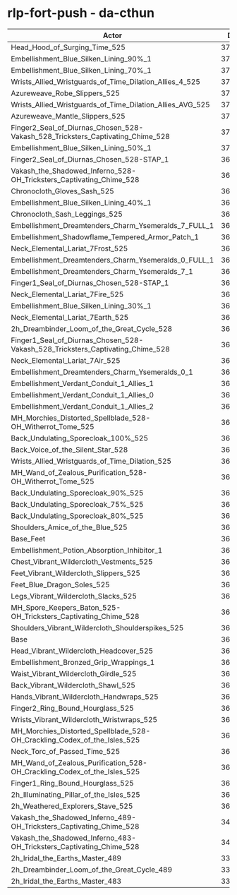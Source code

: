 # rlp-fort-push - da-cthun
| Actor | DPS | Increase |
|---|:---:|:---:|
|Head_Hood_of_Surging_Time_525|379620|4.24%|
|Embellishment_Blue_Silken_Lining_90%_1|374975|2.97%|
|Embellishment_Blue_Silken_Lining_70%_1|372683|2.34%|
|Wrists_Allied_Wristguards_of_Time_Dilation_Allies_4_525|372599|2.31%|
|Azureweave_Robe_Slippers_525|372054|2.17%|
|Wrists_Allied_Wristguards_of_Time_Dilation_Allies_AVG_525|371006|1.88%|
|Azureweave_Mantle_Slippers_525|370697|1.79%|
|Finger2_Seal_of_Diurnas_Chosen_528-Vakash_528_Tricksters_Captivating_Chime_528|370650|1.78%|
|Embellishment_Blue_Silken_Lining_50%_1|370105|1.63%|
|Finger2_Seal_of_Diurnas_Chosen_528-STAP_1|369878|1.57%|
|Vakash_the_Shadowed_Inferno_528-OH_Tricksters_Captivating_Chime_528|369699|1.52%|
|Chronocloth_Gloves_Sash_525|369569|1.48%|
|Embellishment_Blue_Silken_Lining_40%_1|368933|1.31%|
|Chronocloth_Sash_Leggings_525|368813|1.28%|
|Embellishment_Dreamtenders_Charm_Ysemeralds_7_FULL_1|368620|1.22%|
|Embellishment_Shadowflame_Tempered_Armor_Patch_1|368505|1.19%|
|Neck_Elemental_Lariat_7Frost_525|368044|1.06%|
|Embellishment_Dreamtenders_Charm_Ysemeralds_0_FULL_1|367936|1.03%|
|Embellishment_Dreamtenders_Charm_Ysemeralds_7_1|367934|1.03%|
|Finger1_Seal_of_Diurnas_Chosen_528-STAP_1|367849|1.01%|
|Neck_Elemental_Lariat_7Fire_525|367723|0.98%|
|Embellishment_Blue_Silken_Lining_30%_1|367630|0.95%|
|Neck_Elemental_Lariat_7Earth_525|367417|0.89%|
|2h_Dreambinder_Loom_of_the_Great_Cycle_528|367312|0.86%|
|Finger1_Seal_of_Diurnas_Chosen_528-Vakash_528_Tricksters_Captivating_Chime_528|367238|0.84%|
|Neck_Elemental_Lariat_7Air_525|366971|0.77%|
|Embellishment_Dreamtenders_Charm_Ysemeralds_0_1|366874|0.74%|
|Embellishment_Verdant_Conduit_1_Allies_1|366529|0.65%|
|Embellishment_Verdant_Conduit_1_Allies_0|366500|0.64%|
|Embellishment_Verdant_Conduit_1_Allies_2|366495|0.64%|
|MH_Morchies_Distorted_Spellblade_528-OH_Witherrot_Tome_525|365994|0.50%|
|Back_Undulating_Sporecloak_100%_525|365924|0.48%|
|Back_Voice_of_the_Silent_Star_528|365883|0.47%|
|Wrists_Allied_Wristguards_of_Time_Dilation_525|365837|0.46%|
|MH_Wand_of_Zealous_Purification_528-OH_Witherrot_Tome_525|365765|0.44%|
|Back_Undulating_Sporecloak_90%_525|365572|0.39%|
|Back_Undulating_Sporecloak_75%_525|365525|0.37%|
|Back_Undulating_Sporecloak_80%_525|365479|0.36%|
|Shoulders_Amice_of_the_Blue_525|365308|0.31%|
|Base_Feet|364715|0.15%|
|Embellishment_Potion_Absorption_Inhibitor_1|364602|0.12%|
|Chest_Vibrant_Wildercloth_Vestments_525|364550|0.10%|
|Feet_Vibrant_Wildercloth_Slippers_525|364507|0.09%|
|Feet_Blue_Dragon_Soles_525|364309|0.04%|
|Legs_Vibrant_Wildercloth_Slacks_525|364294|0.03%|
|MH_Spore_Keepers_Baton_525-OH_Tricksters_Captivating_Chime_528|364259|0.02%|
|Shoulders_Vibrant_Wildercloth_Shoulderspikes_525|364219|0.01%|
|Base|364169|0.00%|
|Head_Vibrant_Wildercloth_Headcover_525|364141|-0.01%|
|Embellishment_Bronzed_Grip_Wrappings_1|364105|-0.02%|
|Waist_Vibrant_Wildercloth_Girdle_525|363972|-0.05%|
|Back_Vibrant_Wildercloth_Shawl_525|363952|-0.06%|
|Hands_Vibrant_Wildercloth_Handwraps_525|363753|-0.11%|
|Finger2_Ring_Bound_Hourglass_525|363489|-0.19%|
|Wrists_Vibrant_Wildercloth_Wristwraps_525|363342|-0.23%|
|MH_Morchies_Distorted_Spellblade_528-OH_Crackling_Codex_of_the_Isles_525|362845|-0.36%|
|Neck_Torc_of_Passed_Time_525|362683|-0.41%|
|MH_Wand_of_Zealous_Purification_528-OH_Crackling_Codex_of_the_Isles_525|362633|-0.42%|
|Finger1_Ring_Bound_Hourglass_525|362463|-0.47%|
|2h_Illuminating_Pillar_of_the_Isles_525|361196|-0.82%|
|2h_Weathered_Explorers_Stave_525|360445|-1.02%|
|Vakash_the_Shadowed_Inferno_489-OH_Tricksters_Captivating_Chime_528|348990|-4.17%|
|Vakash_the_Shadowed_Inferno_483-OH_Tricksters_Captivating_Chime_528|346191|-4.94%|
|2h_Iridal_the_Earths_Master_489|338785|-6.97%|
|2h_Dreambinder_Loom_of_the_Great_Cycle_489|337095|-7.43%|
|2h_Iridal_the_Earths_Master_483|334895|-8.04%|
